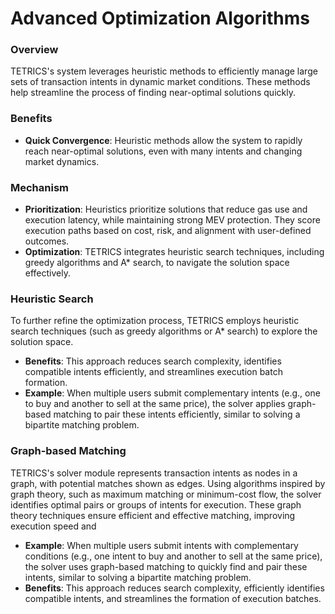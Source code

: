 # Advanced Optimization Algorithms

### Overview

TETRICS's system leverages heuristic methods to efficiently manage large sets of transaction intents in dynamic market conditions. These methods help streamline the process of finding near-optimal solutions quickly.

### Benefits

* **Quick Convergence**: Heuristic methods allow the system to rapidly reach near-optimal solutions, even with many intents and changing market dynamics.

### Mechanism

* **Prioritization**: Heuristics prioritize solutions that reduce gas use and execution latency, while maintaining strong MEV protection. They score execution paths based on cost, risk, and alignment with user-defined outcomes.
* **Optimization**: TETRICS integrates heuristic search techniques, including greedy algorithms and A\* search, to navigate the solution space effectively.

### Heuristic Search

To further refine the optimization process, TETRICS employs heuristic search techniques (such as greedy algorithms or A\* search) to explore the solution space.

* **Benefits**: This approach reduces search complexity, identifies compatible intents efficiently, and streamlines execution batch formation.
* **Example**: When multiple users submit complementary intents (e.g., one to buy and another to sell at the same price), the solver applies graph-based matching to pair these intents efficiently, similar to solving a bipartite matching problem.

### Graph-based Matching

TETRICS's solver module represents transaction intents as nodes in a graph, with potential matches shown as edges. Using algorithms inspired by graph theory, such as maximum matching or minimum-cost flow, the solver identifies optimal pairs or groups of intents for execution. These graph theory techniques ensure efficient and effective matching, improving execution speed and

* **Example**: When multiple users submit intents with complementary conditions (e.g., one intent to buy and another to sell at the same price), the solver uses graph-based matching to quickly find and pair these intents, similar to solving a bipartite matching problem.
* **Benefits**: This approach reduces search complexity, efficiently identifies compatible intents, and streamlines the formation of execution batches.
